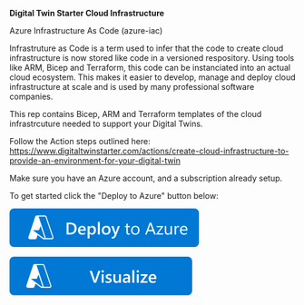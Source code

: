 **Digital Twin Starter Cloud Infrastructure**

Azure Infrastructure As Code (azure-iac)

Infrastruture as Code is a term used to infer that the code to create cloud infrastructure is now stored like code in a versioned respository.  Using tools like ARM, Bicep and Terraform, this code can be instanciated into an actual cloud ecosystem.  This makes it easier to develop, manage and deploy cloud infrastructure at scale and is used by many professional software companies.

This rep contains Bicep, ARM and Terraform templates of the cloud infrastrcuture needed to support your Digital Twins.

Follow the Action steps outlined here: 
https://www.digitaltwinstarter.com/actions/create-cloud-infrastructure-to-provide-an-environment-for-your-digital-twin

Make sure you have an Azure account, and a subscription already setup.

To get started click the "Deploy to Azure" button below:

[![Deploy To Azure](https://raw.githubusercontent.com/DigitalBotLab/azure-iac/main/deploytoazure.svg?sanitize=true)](https://portal.azure.com/#create/Microsoft.Template/uri/https%3A%2F%2Fraw.githubusercontent.com%2FDigitalBotLab%2Fazure-iac%2Fmain%2Fbicep-testenv%2Fmain.json)

[![Visualize](https://raw.githubusercontent.com/DigitalBotLab/azure-iac/main/visualizebutton.svg?sanitize=true)](http://armviz.io/#/?load=https%3A%2F%2Fraw.githubusercontent.com%2FDigitalBotLab%2Fazure-iac%2Fmain%2Fbicep-testenv%2Fmain.json)
